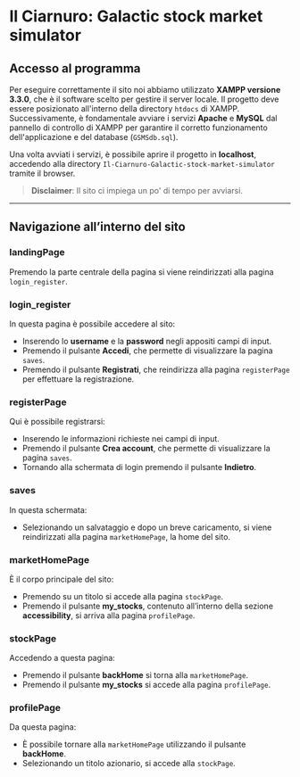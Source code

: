 # Il Ciarnuro: Galactic stock market simulator

## Accesso al programma

Per eseguire correttamente il sito noi abbiamo utilizzato **XAMPP versione 3.3.0**, che è il software scelto per gestire il server locale. Il progetto deve essere posizionato all'interno della directory `htdocs` di XAMPP. Successivamente, è fondamentale avviare i servizi **Apache** e **MySQL** dal pannello di controllo di XAMPP per garantire il corretto funzionamento dell'applicazione e del database (`GSMSdb.sql`).

Una volta avviati i servizi, è possibile aprire il progetto in **localhost**, accedendo alla directory `Il-Ciarnuro-Galactic-stock-market-simulator` tramite il browser.

> **Disclaimer**: Il sito ci impiega un po' di tempo per avviarsi.

---

## Navigazione all’interno del sito

### landingPage
Premendo la parte centrale della pagina si viene reindirizzati alla pagina `login_register`.

### login_register
In questa pagina è possibile accedere al sito:
- Inserendo lo **username** e la **password** negli appositi campi di input.
- Premendo il pulsante **Accedi**, che permette di visualizzare la pagina `saves`.
- Premendo il pulsante **Registrati**, che reindirizza alla pagina `registerPage` per effettuare la registrazione.

### registerPage
Qui è possibile registrarsi:
- Inserendo le informazioni richieste nei campi di input.
- Premendo il pulsante **Crea account**, che permette di visualizzare la pagina `saves`.
- Tornando alla schermata di login premendo il pulsante **Indietro**.

### saves
In questa schermata:
- Selezionando un salvataggio e dopo un breve caricamento, si viene reindirizzati alla pagina `marketHomePage`, la home del sito.

### marketHomePage
È il corpo principale del sito:
- Premendo su un titolo si accede alla pagina `stockPage`.
- Premendo il pulsante **my_stocks**, contenuto all’interno della sezione **accessibility**, si arriva alla pagina `profilePage`.

### stockPage
Accedendo a questa pagina:
- Premendo il pulsante **backHome** si torna alla `marketHomePage`.
- Premendo il pulsante **my_stocks** si accede alla pagina `profilePage`.

### profilePage
Da questa pagina:
- È possibile tornare alla `marketHomePage` utilizzando il pulsante **backHome**.
- Selezionando un titolo azionario, si accede alla `stockPage`.